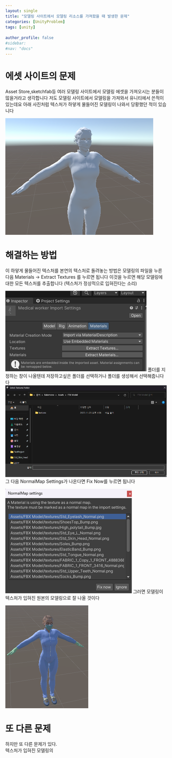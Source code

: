 ```yaml
---
layout: single
title: "모델링 사이트에서 모델링 리소스를 가져왔을 때 발생한 문제"
categories: [UnityProblem]
tags: [unity]

author_profile: false
#sidebar:
#nav: "docs"
---
```

# 에셋 사이트의 문제

Asset Store,sketchfab등 여러 모델링 사이트에서 모델링 에셋을 가져오시는 분들이 많을거라고 생각합니다
저도 모델링 사이트에서 모델링을 가져와서 유니티에서 쓴적이 있는데요 
아래 사진처럼 텍스처가 하얗게 물들어진 모델링이 나와서 당황했던 적이 있습니다

![](/images/2022-11-17-first/woman-1669197353470-5.png)

# 해결하는 방법

이 하얗게 물들어진 텍스처를 본연의 텍스처로 돌려놓는 방법은 
모델링의 파일을 누른 다음 Materials → Extract Textures 를 누르면 됩니다 이것을 누르면 해당 모델링에 
대한 모든 텍스처를 추출합니다 (텍스처가 정상적으로 입혀진다는 소리)

![](/images/2022-11-17-first/스크린샷_20221123_041202.png)
폴더를 지정하는 창이 나올텐데 저장하고싶은 폴더를 선택하거나 폴더를 생성해서 선택해줍니다다
![](/images/2022-11-17-first/폴더.png)
그 다음 NormalMap Settings가 나온다면 Fix Now를 누르면 됩니다

![](/images/2022-11-17-first/스크린샷_20221123_041741.png)
그러면 모델링이 텍스처가 입혀진 원본의 모델링으로 잘 나올 것이다

![](/images/2022-11-17-first/스크린샷_20221123_042114.png)
# 또 다른 문제

하지만 또 다른 문제가 있다.      
텍스처가 입혀진 모델링의 
